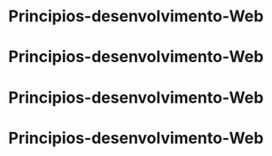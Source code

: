 # Principios-desenvolvimento-Web
# Principios-desenvolvimento-Web
# Principios-desenvolvimento-Web
# Principios-desenvolvimento-Web

